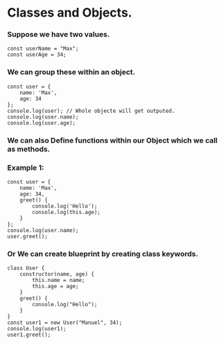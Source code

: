 # Classes and Objects.

### Suppose we have two values.
```
const userName = "Max";
const userAge = 34;
```
### We can group these within an object.
```
const user = {
    name: 'Max',
    age: 34
};
console.log(user); // Whole objecte will get outputed.
console.log(user.name);
console.log(user.age);
```
### We can also Define functions within our Object which we call as methods.
### Example 1:
```
const user = {
    name: 'Max',
    age: 34,
    greet() {
        console.log('Hello');
        console.log(this.age);
    }
};
console.log(user.name);
user.greet();
```
### Or We can create blueprint by creating class keywords.
```
class User {
    constructor(name, age) {
        this.name = name;
        this.age = age;
    }
    greet() {
        console.log("Hello");
    }
}
const user1 = new User("Manuel", 34);
console.log(user1);
user1.greet();
```